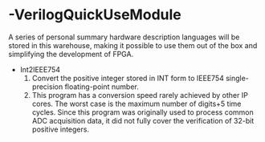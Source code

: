 # -VerilogQuickUseModule
A series of personal summary hardware description languages will be stored in this warehouse, making it possible to use them out of the box and simplifying the development of FPGA.

- Int2IEEE754
  1. Convert the positive integer stored in INT form to IEEE754 single-precision floating-point number.
  2. This program has a conversion speed rarely achieved by other IP cores. The worst case is the maximum number of digits+5 time cycles. Since this program was originally used to process common ADC acquisition data, it did not fully cover the verification of 32-bit positive integers.
